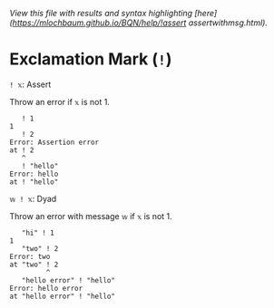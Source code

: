 *View this file with results and syntax highlighting [here](https://mlochbaum.github.io/BQN/help/!assert assertwithmsg.html).*

# Exclamation Mark (`!`)

`! 𝕩`: Assert

Throw an error if `𝕩` is not 1.

       ! 1
    1
       ! 2
    Error: Assertion error
    at ! 2
       ^
       ! "hello"
    Error: hello
    at ! "hello"


`𝕨 ! 𝕩`: Dyad

Throw an error with message `𝕨` if `𝕩` is not 1.

       "hi" ! 1
    1
       "two" ! 2
    Error: two
    at "two" ! 2
             ^
       "hello error" ! "hello"
    Error: hello error
    at "hello error" ! "hello"

